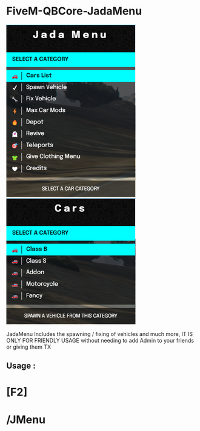 # FiveM-QBCore-JadaMenu

![Main Menu](https://github.com/JadaDev/FiveM-QBCore-JadaMenu/blob/main/img/JadaMenu.png?raw=true)
![Cars Menu](https://github.com/JadaDev/FiveM-QBCore-JadaMenu/blob/main/img/CarList.png?raw=true)

JadaMenu Includes the spawning / fixing of vehicles and much more, IT IS ONLY FOR FRIENDLY USAGE without needing to add Admin to your friends or giving them TX

## Usage : 

# [F2]
# /JMenu
